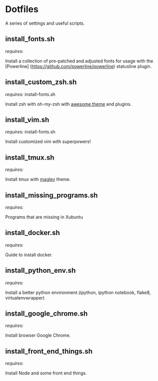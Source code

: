 # Dotfiles

A series of settings and useful scripts.

## install_fonts.sh

*requires:*

Install a collection of pre-patched and adjusted fonts for usage with the [Powerline] (https://github.com/powerline/powerline) statusline plugin.

## install_custom_zsh.sh

*requires:* install-fonts.sh

Install zsh with oh-my-zsh with [awesome theme](https://github.com/caiogondim/bullet-train-oh-my-zsh-theme) and plugins.

## install_vim.sh

*requires:* install-fonts.sh

Install customized vim with superpowers!

## install_tmux.sh

*requires:*

Install tmux with [maglev](https://github.com/caiogondim/maglev) theme.

## install_missing_programs.sh

*requires:*

Programs that are missing in Xubuntu

## install_docker.sh

*requires:*

Guide to install docker.

## install_python_env.sh

*requires:*

Install a better python environment.(ipython, ipython notebook, flake8, virtualenvwrapper)

## install_google_chrome.sh

*requires:*

Install browser Google Chrome.

## install_front_end_things.sh

*requires:*

Install Node and some front end things.
